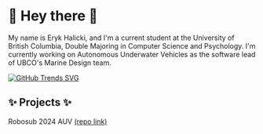 # 🌱 Hey there 🌱
My name is Eryk Halicki, and I'm a current student at the University of British Columbia, Double Majoring in Computer Science and Psychology. 
I'm currently working on Autonomous Underwater Vehicles as the software lead of UBCO's Marine Design team.

[![GitHub Trends SVG](https://api.githubtrends.io/user/svg/Stargor14/langs)](https://githubtrends.io)
## ✨ Projects ✨
Robosub 2024 AUV <a href="https://github.com/marinedesign/software-team"> (repo link) </a>

<!--
**Stargor14/Stargor14** is a ✨ _special_ ✨ repository because its `README.md` (this file) appears on your GitHub profile.

Here are some ideas to get you started:

- 🔭 I’m currently working on ...
- 🌱 I’m currently learning ...
- 👯 I’m looking to collaborate on ...
- 🤔 I’m looking for help with ...
- 💬 Ask me about ...
- 📫 How to reach me: ...
- 😄 Pronouns: ...
- ⚡ Fun fact: ...
-->

